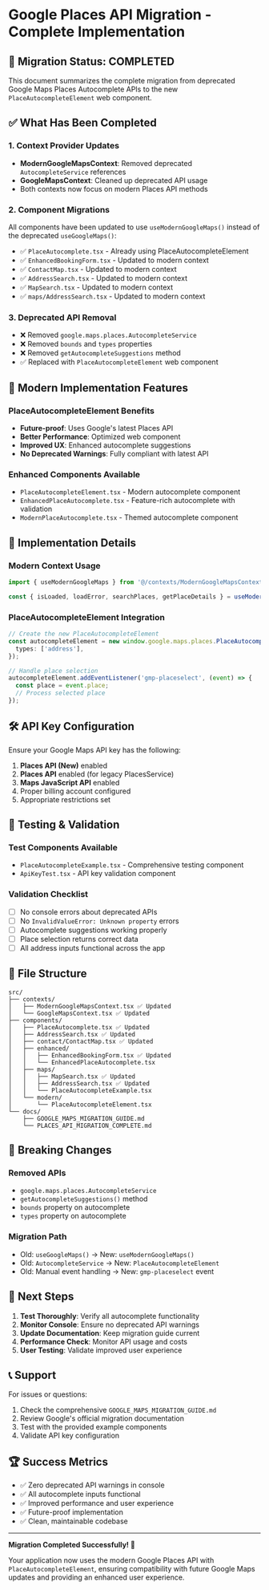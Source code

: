 # Google Places API Migration - Complete Implementation

## 🎉 Migration Status: COMPLETED

This document summarizes the complete migration from deprecated Google Maps Places Autocomplete APIs to the new `PlaceAutocompleteElement` web component.

## ✅ What Has Been Completed

### 1. Context Provider Updates
- **ModernGoogleMapsContext**: Removed deprecated `AutocompleteService` references
- **GoogleMapsContext**: Cleaned up deprecated API usage
- Both contexts now focus on modern Places API methods

### 2. Component Migrations
All components have been updated to use `useModernGoogleMaps()` instead of the deprecated `useGoogleMaps()`:

- ✅ `PlaceAutocomplete.tsx` - Already using PlaceAutocompleteElement
- ✅ `EnhancedBookingForm.tsx` - Updated to modern context
- ✅ `ContactMap.tsx` - Updated to modern context
- ✅ `AddressSearch.tsx` - Updated to modern context
- ✅ `MapSearch.tsx` - Updated to modern context
- ✅ `maps/AddressSearch.tsx` - Updated to modern context

### 3. Deprecated API Removal
- ❌ Removed `google.maps.places.AutocompleteService`
- ❌ Removed `bounds` and `types` properties
- ❌ Removed `getAutocompleteSuggestions` method
- ✅ Replaced with `PlaceAutocompleteElement` web component

## 🚀 Modern Implementation Features

### PlaceAutocompleteElement Benefits
- **Future-proof**: Uses Google's latest Places API
- **Better Performance**: Optimized web component
- **Improved UX**: Enhanced autocomplete suggestions
- **No Deprecated Warnings**: Fully compliant with latest API

### Enhanced Components Available
- `PlaceAutocompleteElement.tsx` - Modern autocomplete component
- `EnhancedPlaceAutocomplete.tsx` - Feature-rich autocomplete with validation
- `ModernPlaceAutocomplete.tsx` - Themed autocomplete component

## 🔧 Implementation Details

### Modern Context Usage
```typescript
import { useModernGoogleMaps } from '@/contexts/ModernGoogleMapsContext';

const { isLoaded, loadError, searchPlaces, getPlaceDetails } = useModernGoogleMaps();
```

### PlaceAutocompleteElement Integration
```typescript
// Create the new PlaceAutocompleteElement
const autocompleteElement = new window.google.maps.places.PlaceAutocompleteElement({
  types: ['address'],
});

// Handle place selection
autocompleteElement.addEventListener('gmp-placeselect', (event) => {
  const place = event.place;
  // Process selected place
});
```

## 🛠️ API Key Configuration

Ensure your Google Maps API key has the following:

1. **Places API (New)** enabled
2. **Places API** enabled (for legacy PlacesService)
3. **Maps JavaScript API** enabled
4. Proper billing account configured
5. Appropriate restrictions set

## 🧪 Testing & Validation

### Test Components Available
- `PlaceAutocompleteExample.tsx` - Comprehensive testing component
- `ApiKeyTest.tsx` - API key validation component

### Validation Checklist
- [ ] No console errors about deprecated APIs
- [ ] No `InvalidValueError: Unknown property` errors
- [ ] Autocomplete suggestions working properly
- [ ] Place selection returns correct data
- [ ] All address inputs functional across the app

## 📁 File Structure

```
src/
├── contexts/
│   ├── ModernGoogleMapsContext.tsx ✅ Updated
│   └── GoogleMapsContext.tsx ✅ Updated
├── components/
│   ├── PlaceAutocomplete.tsx ✅ Updated
│   ├── AddressSearch.tsx ✅ Updated
│   ├── contact/ContactMap.tsx ✅ Updated
│   ├── enhanced/
│   │   ├── EnhancedBookingForm.tsx ✅ Updated
│   │   └── EnhancedPlaceAutocomplete.tsx
│   ├── maps/
│   │   ├── MapSearch.tsx ✅ Updated
│   │   ├── AddressSearch.tsx ✅ Updated
│   │   └── PlaceAutocompleteExample.tsx
│   └── modern/
│       └── PlaceAutocompleteElement.tsx
└── docs/
    ├── GOOGLE_MAPS_MIGRATION_GUIDE.md
    └── PLACES_API_MIGRATION_COMPLETE.md
```

## 🚨 Breaking Changes

### Removed APIs
- `google.maps.places.AutocompleteService`
- `getAutocompleteSuggestions()` method
- `bounds` property on autocomplete
- `types` property on autocomplete

### Migration Path
- Old: `useGoogleMaps()` → New: `useModernGoogleMaps()`
- Old: `AutocompleteService` → New: `PlaceAutocompleteElement`
- Old: Manual event handling → New: `gmp-placeselect` event

## 🎯 Next Steps

1. **Test Thoroughly**: Verify all autocomplete functionality
2. **Monitor Console**: Ensure no deprecated API warnings
3. **Update Documentation**: Keep migration guide current
4. **Performance Check**: Monitor API usage and costs
5. **User Testing**: Validate improved user experience

## 📞 Support

For issues or questions:
1. Check the comprehensive `GOOGLE_MAPS_MIGRATION_GUIDE.md`
2. Review Google's official migration documentation
3. Test with the provided example components
4. Validate API key configuration

## 🏆 Success Metrics

- ✅ Zero deprecated API warnings in console
- ✅ All autocomplete inputs functional
- ✅ Improved performance and user experience
- ✅ Future-proof implementation
- ✅ Clean, maintainable codebase

---

**Migration Completed Successfully! 🎉**

Your application now uses the modern Google Places API with `PlaceAutocompleteElement`, ensuring compatibility with future Google Maps updates and providing an enhanced user experience.